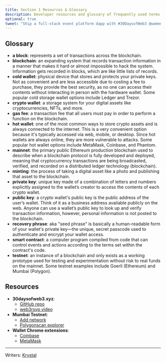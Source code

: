 ```yaml
---
title: Section 1 Resources & Glossary
description: Developer resources and glossary of frequently used terms from section 1.
optional: true
tweet: "Ship a full-stack event platform dapp with #30DaysofWeb3 @womenbuildweb3 🎫"
---
```


## Glossary

- **a block**: represents a set of transactions across the blockchain.
- **blockchain**: an expanding system that records transaction information in a manner that makes it hard or almost impossible to hack the system. Information gets recorded in blocks, which are like little lists of records.
- **cold wallet**: physical device that stores and protects your private keys. Not as convenient and are less accessible due to costing a fee to purchase, they provide the best security, as no one can access their contents without interacting in person with the hardware wallet. Some popular cold storage wallet options include Ledger and Trezor.
- **crypto wallet**: a storage system for your digital assets like cryptocurrencies, NFTs, and more.
- **gas fee**: a transaction fee that all users must pay in order to perform a function on the blockchain.
- **hot wallet**: one of the most common ways to store crypto assets and is always connected to the internet. This is a very convenient option because it's typically accessed via web, mobile, or desktop. Since hot wallets are always online, they are more vulnerable to attacks. Some popular hot wallet options include MetaMask, Coinbase, and Phantom. 
- **mainnet**: the primary public Ethereum production blockchain used to describe when a blockchain protocol is fully developed and deployed, meaning that cryptocurrency transactions are being broadcasted, verified, and recorded on a distributed ledger technology (blockchain).
- **minting**: the process of taking a digital asset like a photo and publishing that asset to the blockchain.
- **private key**: unique key made of a combination of letters and numbers explicitly assigned to the wallet’s creator to access the contents of each crypto wallet.
- **public key**: a crypto wallet's public key is the public address of the user’s wallet. Think of it as a business address available publicly on the web. Anyone can use a wallet’s public key to look up and verify transaction information, however, personal information is not posted to the blockchain.
- **recovery phrase**: aka "seed phrase" is basically a human-readable form of your wallet's private key—the unique, secret passcode used to authenticate and encrypt your wallet access.
- **smart contract**: a computer program compiled from code that can control events and actions according to the terms set within the contract's code.
- **testnet**: an instance of a blockchain and only exists as a working prototype used for testing and experimentation without risk to real funds on the mainnet. Some testnet examples include Goerli (Ethereum) and Mumbai (Polygon).

## Resources

- **30daysofweb3.xyz**:
    - [GitHub repo](https://github.com/womenbuildweb3/30daysofweb3.xyz)
    - [web3rsvp video](https://www.loom.com/share/c3fb24a579644feaa7510e98be37181a)
- **Mumbai Testnet**:
    - [Add network](https://docs.polygon.technology/docs/develop/metamask/config-polygon-on-metamask/)
    - [Polygonscan explorer](https://mumbai.polygonscan.com/)
- **Wallet Chrome extensions**:
    - [Coinbase](https://chrome.google.com/webstore/detail/coinbase-wallet-extension/hnfanknocfeofbddgcijnmhnfnkdnaad?hl=en)
    - [MetaMask](https://chrome.google.com/webstore/detail/metamask/nkbihfbeogaeaoehlefnkodbefgpgknn?hl=en)

---

Writers: [Krystal](https://twitter.com/theekrystallee)
